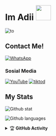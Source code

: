 # Im Adii <img src="https://github.com/TheDudeThatCode/TheDudeThatCode/blob/master/Assets/Hi.gif" width="49px">
![to](https://github.com/Adiixyz.png)

## Contact Me!
[![WhatsApp](https://img.shields.io/badge/WhatsApp-25D366?style=for-the-badge&logo=whatsapp&logoColor=white)](https://wa.me/60199782326)

### Sosial Media
[![YouTube](https://img.shields.io/badge/Adiixyz%20X%20404-red?style=for-the-badge&logo=youtube&logoColor=white)](https://youtube.com/adiination)
[![tiktod](https://img.shields.io/badge/iamadyyz-black?style=for-the-badge&logo=tiktok&logoColor=white)](https://tiktok.com/iamadyyz)

## My Stats
![Github stat](https://github-readme-stats.vercel.app/api?username=Adiixyz&theme=midnight-purple&show_icons=true) 

![Github languages](https://github-readme-stats.vercel.app/api/top-langs/?username=Adiixyz&theme=midnight-purple)

<details>
    <summary>&#127942 <b>GitHub Activity</b></summary><br/>

![Metrics](https://metrics.lecoq.io/Adiixyz?template=classic&repositories.forks=true&languages=1&languages.colors=github&languages.threshold=0%25&config.timezone=Asia%2FMakassar)

</details> 

